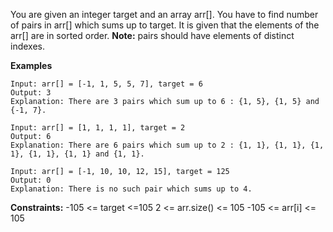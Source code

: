 You are given an integer target and an array arr[]. You have to find number of pairs in arr[] which sums up to target. It is given that the elements of the arr[] are in sorted order.
**Note:** pairs should have elements of distinct indexes. 

**Examples**

```
Input: arr[] = [-1, 1, 5, 5, 7], target = 6
Output: 3
Explanation: There are 3 pairs which sum up to 6 : {1, 5}, {1, 5} and {-1, 7}.
```
```
Input: arr[] = [1, 1, 1, 1], target = 2
Output: 6
Explanation: There are 6 pairs which sum up to 2 : {1, 1}, {1, 1}, {1, 1}, {1, 1}, {1, 1} and {1, 1}.
```
```
Input: arr[] = [-1, 10, 10, 12, 15], target = 125
Output: 0
Explanation: There is no such pair which sums up to 4.
```
**Constraints:**
-105 <= target <=105
 2 <= arr.size() <= 105
-105 <= arr[i] <= 105
